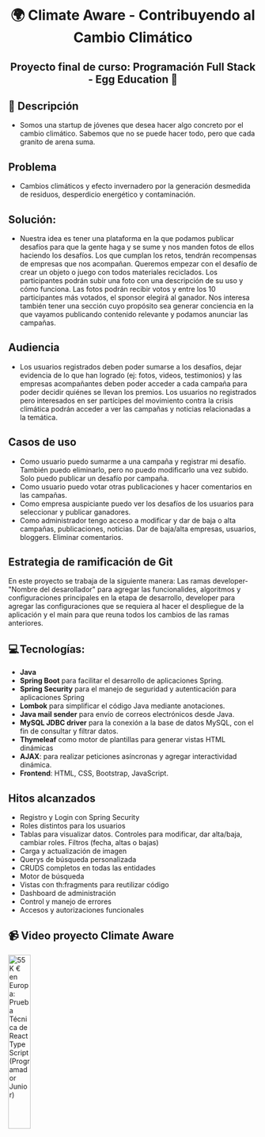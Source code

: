 <h1 align="center"> 🌍 Climate Aware - Contribuyendo al Cambio Climático</h1>
<h2 align="center"> Proyecto final de curso: Programación Full Stack - Egg Education 🥚</strong></h2>

## 📝 Descripción

- Somos una startup de jóvenes que desea hacer algo concreto por el cambio climático. Sabemos que no se puede hacer todo, pero que cada granito de arena suma.

## Problema

- Cambios climáticos y efecto invernadero por la generación desmedida de residuos, desperdicio energético y contaminación.

## Solución:

- Nuestra idea es tener una plataforma en la que podamos publicar desafíos para que
  la gente haga y se sume y nos manden fotos de ellos haciendo los desafíos. Los que
  cumplan los retos, tendrán recompensas de empresas que nos acompañan.
  Queremos empezar con el desafío de crear un objeto o juego con todos materiales
  reciclados. Los participantes podrán subir una foto con una descripción de su uso y
  cómo funciona. Las fotos podrán recibir votos y entre los 10 participantes más
  votados, el sponsor elegirá al ganador.
  Nos interesa también tener una sección cuyo propósito sea generar conciencia en la
  que vayamos publicando contenido relevante y podamos anunciar las campañas.

## Audiencia

- Los usuarios registrados deben poder sumarse a los desafíos, dejar evidencia de lo
  que han logrado (ej: fotos, videos, testimonios) y las empresas acompañantes deben
  poder acceder a cada campaña para poder decidir quiénes se llevan los premios.
  Los usuarios no registrados pero interesados en ser partícipes del movimiento contra
  la crisis climática podrán acceder a ver las campañas y noticias relacionadas a la
  temática.

## Casos de uso

- Como usuario puedo sumarme a una campaña y registrar mi desafío. También
  puedo eliminarlo, pero no puedo modificarlo una vez subido. Solo puedo
  publicar un desafío por campaña.
- Como usuario puedo votar otras publicaciones y hacer comentarios en las campañas.
- Como empresa auspiciante puedo ver los desafíos de los usuarios para
  seleccionar y publicar ganadores.
- Como administrador tengo acceso a modificar y dar de baja o alta campañas, publicaciones, noticias. Dar de baja/alta empresas, usuarios, bloggers. Eliminar comentarios.

## Estrategia de ramificación de Git

En este proyecto se trabaja de la siguiente manera: Las ramas developer-"Nombre del desarollador" para agregar las funcionalides, algoritmos y configuraciones principales en la etapa de desarrollo, developer para agregar las configuraciones que se requiera al hacer el despliegue de la aplicación y el main para que reuna todos los cambios de las ramas anteriores.

## 💻 Tecnologías:

- **Java**
- **Spring Boot** para facilitar el desarrollo de aplicaciones Spring.
- **Spring Security** para el manejo de seguridad y autenticación para aplicaciones Spring
- **Lombok** para simplificar el código Java mediante anotaciones.
- **Java mail sender** para envío de correos electrónicos desde Java.
- **MySQL JDBC driver** para la conexión a la base de datos MySQL, con el fin de consultar y filtrar datos.
- **Thymeleaf** como motor de plantillas para generar vistas HTML dinámicas
- **AJAX**: para realizar peticiones asíncronas y agregar interactividad dinámica.
- **Frontend**: HTML, CSS, Bootstrap, JavaScript.

## Hitos alcanzados

- Registro y Login con Spring Security
- Roles distintos para los usuarios
- Tablas para visualizar datos. Controles para modificar, dar alta/baja, cambiar roles. Filtros (fecha, altas o bajas)
- Carga y actualización de imagen
- Querys de búsqueda personalizada
- CRUDS completos en todas las entidades
- Motor de búsqueda
- Vistas con th:fragments para reutilizar código
- Dashboard de administración
- Control y manejo de errores
- Accesos y autorizaciones funcionales

## 📹 Video proyecto Climate Aware

<a href='https://www.youtube.com/watch?v=zmA-gG9XiMg&t=1s' target='_blank'>
 <img width='30%' src='https://img.youtube.com/vi/zmA-gG9XiMg/mqdefault.jpg' alt='55K € en Europa: Prueba Técnica de React  TypeScript (Programador Junior)' />
</a>
